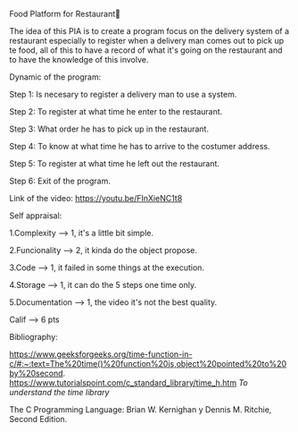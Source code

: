Food Platform for Restaurant🍱

The idea of this PIA is to create a program focus on the delivery system of a restaurant especially to register when a delivery man comes out to pick up te food, all of this to have a record of what it's going on the restaurant and to have the knowledge of this involve.

Dynamic of the program: 

Step 1: 
Is necesary to register a delivery man to use a system.

Step 2: 
To register at what time he enter to the restaurant.

Step 3:
What order he has to pick up in the restaurant. 

Step 4:
To know at what time he has to arrive to the costumer address.

Step 5:
To register at what time he left out the restaurant. 

Step 6:
Exit of the program. 

Link of the video: https://youtu.be/FInXieNC1t8 


Self appraisal:

1.Complexity --> 1, it's a little bit simple.

2.Funcionality --> 2, it kinda do the object propose.

3.Code --> 1, it failed in some things at the execution.

4.Storage --> 1, it can do the 5 steps one time only.

5.Documentation --> 1, the video it's not the best quality.

Calif --> 6 pts




Bibliography:

https://www.geeksforgeeks.org/time-function-in-c/#:~:text=The%20time()%20function%20is,object%20pointed%20to%20by%20second. 
https://www.tutorialspoint.com/c_standard_library/time_h.htm *To understand the time library*

The C Programming Language: Brian W. Kernighan y Dennis M. Ritchie, Second Edition.
